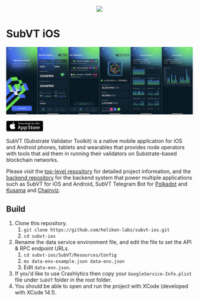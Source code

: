 <p align="center">
	<img width="400" src="https://raw.githubusercontent.com/helikon-labs/subvt/main/assets/design/logo/subvt_logo_blue.png">
</p>

# SubVT iOS

<p align="center">
    <img src="https://raw.githubusercontent.com/helikon-labs/subvt-ios/main/readme_files/subvt_ios_screenshots.jpg">
</p>

<a href="https://testflight.apple.com/join/mx6EkmFh" target="_blank"><img width="100" src="https://raw.githubusercontent.com/helikon-labs/subvt-ios/main/readme_files/app_store_button_large.svg"></a>

SubVT (Substrate Validator Toolkit) is a native mobile application for iOS and Android phones, tablets and wearables that provides node operators with tools that aid them in running their validators on Substrate-based blockchain networks.

Please visit the [top-level repository](https://github.com/helikon-labs/subvt) for detailed project information, and the [backend repository](https://github.com/helikon-labs/subvt-backend) for the backend system that power multiple applications such as SubVT for iOS and Android, SubVT Telegram Bot for [Polkadot](https://t.me/subvt_polkadot_bot) and [Kusama](https://t.me/subvt_kusama_bot) and [Chainviz](https://alpha.chainviz.app).

## Build

1. Clone this repository.
    1. `git clone https://github.com/helikon-labs/subvt-ios.git`
    2. `cd subvt-ios`
2. Rename the data service environment file, and edit the file to set the API & RPC endpoint URLs.
    1. `cd subvt-ios/SubVT/Resources/Config`
    2. `mv data-env-example.json data-env.json`
    3. Edit `data-env.json`.
3. If you'd like to use Crashlytics then copy your `GoogleService-Info.plist` file under `SubVT` folder in the root folder.
4. You should be able to open and run the project with XCode (developed with XCode 14.1).

